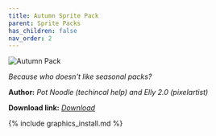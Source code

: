 ```yaml
---
title: Autumn Sprite Pack
parent: Sprite Packs
has_children: false
nav_order: 2
---
```


![Autumn Pack](https://cdn.discordapp.com/attachments/703234077167452161/703626179508174848/unknown.png)

*Because who doesn't like seasonal packs?*

**Author:** *Pot Noodle (techincal help) and Elly 2.0 (pixelartist)*

**Download link:** *[Download](https://drive.google.com/file/d/1FVIibQmrFthjlFbq4PlTaBlMxHnAgnlM/view?usp=sharing)*

{% include graphics_install.md %}


